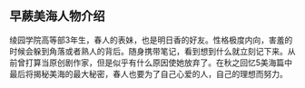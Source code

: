 ## 早蕨美海人物介绍

绫园学院高等部3年生，春人的表妹，也是明日香的好友。性格极度内向，害羞的时候会躲到角落或者熟人的背后。随身携带笔记，看到想到什么就立刻记下来。从前曾打算当原创剧作家，但是似乎有什么原因使她放弃了。在秋之回忆5美海篇中最后将揭秘美海的最大秘密，春人也要为了自己心爱的人，自己的理想而努力。
